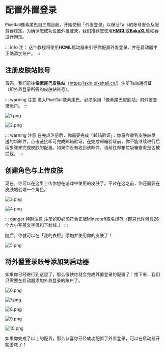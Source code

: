 # 配置外置登录

<!------
::: danger 通告
因翎迹网络将于2021年6月11日进行数据中心转移工作， [巨兵x像素尾巴皮肤站](https://skin.2-10.cn/)将会于 **2021年6月10日20:00** 关闭新用户注册、皮肤上传、用户信息修改等除登录与正常游戏之外的功能 ，预计于 **2021年6月12日00:00** 恢复新用户注册、皮肤上传、用户信息修改等用户中心功能 ，还请各位注意。
:::
------>

Pixeltail像素尾巴自三周目起，开始使用「外置登录」以保证Tails的账号安全及服务器稳定。为确保您成功设置外置登录，我们推荐您使用[**HMCL**](https://hmcl.huangyuhui.net/)或[**BakaXL**](https://www.bakaxl.com/)启动器进行游玩。

::: info 注：
这个教程将使用**HCML**启动器来引导你配置外置登录、并在启动器中正确添加账户。
:::

## 注册皮肤站账号

首先，我们前往**像素尾巴皮肤站**（<https://skin.pixeltail.cn/>）注册Tails通行证（即外置登录所需的皮肤站账号）。

::: warning 注意
进入PixelTail像素尾巴，必须采用「像素尾巴皮肤站」的外置登录账户。
:::

![1.png](https://cn-oss-sd.c.owo.fit/beehive%2F4%2F1.png)

![2.png](https://cn-oss-sd.c.owo.fit/beehive%2F4%2F2.png)

::: warning 注意
在完成注册后，你需要完成「邮箱验证」：你将会收到皮肤站发送的新邮件，点击链接即可完成邮箱验证。在完成邮箱验证前，你不能继续进行后续步骤来完成皮肤的配置。如果你没有收到该邮件，请前往邮箱垃圾箱查看是否被拦截。
:::

## 创建角色与上传皮肤

现在，你可以在这里上传你想在游戏中使用的皮肤了。不过在这之前，你还需要在皮肤站创建一个角色。

![3.png](https://cn-oss-sd.c.owo.fit/beehive%2F4%2F3.png)

![4.png](https://cn-oss-sd.c.owo.fit/beehive%2F4%2F4.png)

::: danger 特别注意 
注册的ID必须符合正版Minecraft取名规范（即只允许包含26个大小写英文字母和下划线_）
:::

随后，你就可以在「我的衣柜」添加并使用你的皮肤了！

![5.png](https://cn-oss-sd.c.owo.fit/beehive%2F4%2F5.png)

## 将外置登录账号添加到启动器

如果你已经进行到这里了，那么很快你就会完成外置登录的配置了！接下来，我们只需要在启动器添加外置登录的账户了。

![6.png](https://cn-oss-sd.c.owo.fit/beehive%2F4%2F6.png)

![7.png](https://cn-oss-sd.c.owo.fit/beehive%2F4%2F7.png)

![8.png](https://cn-oss-sd.c.owo.fit/beehive%2F4%2F8.png)

![9.png](https://cn-oss-sd.c.owo.fit/beehive%2F4%2F9.png)

![10.png](https://cn-oss-sd.c.owo.fit/beehive%2F4%2F10.png)

如果你完成了以上的配置，那么恭喜你已经成功配置了外置登录，可以在启动器开始游戏了！
